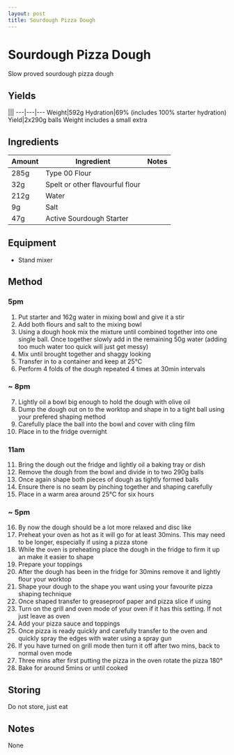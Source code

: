 ```yaml
---
layout: post
title: Sourdough Pizza Dough
---
```

# Sourdough Pizza Dough
Slow proved sourdough pizza dough
## Yields
|||
---|---|---
Weight|592g
Hydration|69% (includes 100% starter hydration)
Yield|2x290g balls
Weight includes a small extra

## Ingredients
Amount|Ingredient|Notes 
---|---|---
285g|Type 00 Flour
32g|Spelt or other flavourful flour
212g|Water
9g|Salt
47g|Active Sourdough Starter
## Equipment 
- Stand mixer
## Method
### 5pm
1. Put starter and 162g water in mixing bowl and give it a stir
2. Add both flours and salt to the mixing bowl
3. Using a dough hook mix the mixture until combined together into one single ball. Once together slowly add in the remaining 50g water (adding too much water too quick will just get messy)
4. Mix until brought together and shaggy looking
5. Transfer in to a container and keep at 25°C
6. Perform 4 folds of the dough repeated 4 times at 30min intervals
### ~ 8pm
7. Lightly oil a bowl big enough to hold the dough with olive oil
8. Dump the dough out on to the worktop and shape in to a tight ball using your prefered shaping method
9. Carefully place the ball into the bowl and cover with cling film
10. Place in to the fridge overnight
### 11am
11. Bring the dough out the fridge and lightly oil a baking tray or dish 
12. Remove the dough from the bowl and divide in to two 290g balls
13. Once again shape both pieces of dough as tightly formed balls
14. Ensure there is no seam by pinching together and shaping carefully
15. Place in a warm area around 25°C for six hours
### ~ 5pm
16. By now the dough should be a lot more relaxed and disc like
17. Preheat your oven as hot as it will go for at least 30mins. This may need to be longer, especially if using a pizza stone
18. While the oven is preheating place the dough in the fridge to firm it up an make it easier to shape
19. Prepare your toppings
20. After the dough has been in the fridge for 30mins remove it and lightly flour your worktop
21. Shape your dough to the shape you want using your favourite pizza shaping technique
22. Once shaped transfer to greaseproof paper and pizza slice if using
23. Turn on the grill and oven mode of your oven if it has this setting. If not just leave as oven
24. Add your pizza sauce and toppings
25. Once pizza is ready quickly and carefully transfer to the oven and quickly spray the edges with water using a spray gun
26. If you have turned on grill mode then turn it off after two mins, back to normal oven mode
27. Three mins after first putting the pizza in the oven rotate the pizza 180°
28. Bake for around 5mins or until cooked

## Storing
Do not store, just eat
## Notes
None
